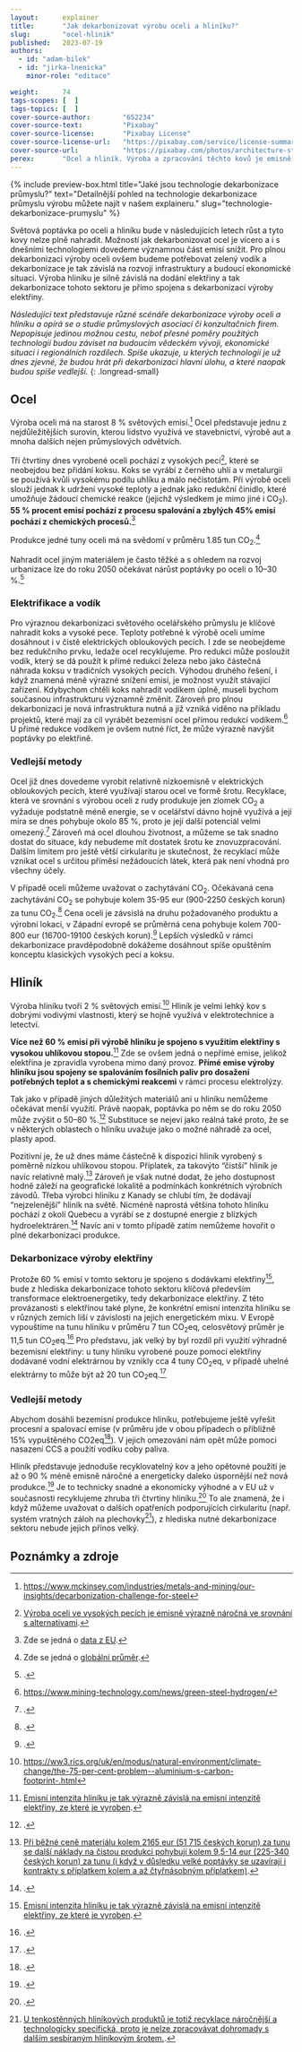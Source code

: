 ```yaml
---
layout:      explainer
title:       "Jak dekarbonizovat výrobu oceli a hliníku?"
slug:        "ocel-hlinik"
published:   2023-07-19
authors:
  - id: "adam-bilek"
  - id: "jirka-lnenicka"
    minor-role: "editace"

weight:      74
tags-scopes: [  ]
tags-topics: [  ]
cover-source-author:        "652234"
cover-source-text:          "Pixabay"
cover-source-license:       "Pixabay License"
cover-source-license-url:   "https://pixabay.com/service/license-summary/"
cover-source-url:           "https://pixabay.com/photos/architecture-steel-mill-2544563/"
perex:       "Ocel a hliník. Výroba a zpracování těchto kovů je emisně velmi náročná. Zároveň patří mezi nejdůležitější pro fungování moderní společnosti. Je tak nutné jejich výrobu dekarbonizovat. Víme, které technologie a strategie mohou hrát hlavní roli a je tak nutné je dále rozvíjet."
---
```


{% include preview-box.html
    title="Jaké jsou technologie dekarbonizace průmyslu?"
    text="Detailnější pohled na technologie dekarbonizace průmyslu výrobu můžete najít v našem explaineru."
    slug="technologie-dekarbonizace-prumyslu"
%}

Světová poptávka po oceli a hliníku bude v následujících letech růst a tyto kovy nelze plně nahradit. Možností jak dekarbonizovat ocel je vícero a i s dnešními technologiemi dovedeme významnou část emisí snížit. Pro plnou dekarbonizaci výroby oceli ovšem budeme potřebovat zelený vodík a dekarbonizace je tak závislá na rozvoji infrastruktury a budoucí ekonomické situaci. Výroba hliníku je silně závislá na dodání elektřiny a tak dekarbonizace tohoto sektoru je přímo spojena s dekarbonizací výroby elektřiny.

*Následující text představuje různé scénáře dekarbonizace výroby oceli a hliníku a opírá se o studie průmyslových asociací či konzultačních firem. Nepopisuje jedinou možnou cestu, neboť přesné poměry použitých technologií budou záviset na budoucím vědeckém vývoji, ekonomické situaci i regionálních rozdílech. Spíše ukazuje, u kterých technologií je už dnes zjevné, že budou hrát při dekarbonizaci hlavní úlohu, a které naopak budou spíše vedlejší.*
{: .longread-small}

## Ocel

Výroba oceli má na starost 8 % světových emisí.[^osmprocent] Ocel představuje jednu z nejdůležitějších surovin, kterou lidstvo využívá ve stavebnictví, výrobě aut a mnoha dalších nejen průmyslových odvětvích.

Tři čtvrtiny dnes vyrobené oceli pochází z vysokých pecí[^vysokepece], které se neobejdou bez přidání koksu. Koks se vyrábí z černého uhlí a v metalurgii se používá kvůli vysokému podílu uhlíku a málo nečistotám. Při výrobě oceli slouží jednak k udržení vysoké teploty a jednak jako redukční činidlo, které umožňuje žádoucí chemické reakce (jejichž výsledkem je mimo jiné i CO<sub>2</sub>). **55 % procent emisí pochází z procesu spalování a zbylých 45% emisí pochází z chemických procesů.**[^emiseocel]

Produkce jedné tuny oceli má na svědomí v průměru 1.85 tun CO<sub>2</sub>.[^ocelintenzita]

Nahradit ocel jiným materiálem je často těžké a s ohledem na rozvoj urbanizace lze do roku 2050 očekávat nárůst poptávky po oceli o 10–30 %.[^ocelpoptavka]

### Elektrifikace a vodík

Pro výraznou dekarbonizaci světového ocelářského průmyslu je klíčové nahradit koks a vysoké pece. Teploty potřebné k výrobě oceli umíme dosáhnout i v čistě elektrických obloukových pecích. I zde se neobejdeme bez redukčního prvku, ledaže ocel recyklujeme. Pro redukci může posloužit vodík, který se dá použít k přímé redukci železa nebo jako částečná náhrada koksu v tradičních vysokých pecích. Výhodou druhého řešení, i když znamená méně výrazné snížení emisí, je možnost využít stávající zařízení. Kdybychom chtěli koks nahradit vodíkem úplně, museli bychom současnou infrastrukturu významně změnit. Zároveň pro plnou dekarbonizaci je nová infrastruktura nutná a již vzniká viděno na příkladu projektů, které mají za cíl vyrábět bezemisní ocel přímou redukcí vodíkem.[^h2greensteel] U přímé redukce vodíkem je ovšem nutné říct, že může výrazně navýšit poptávky po elektřině.

### Vedlejší metody

Ocel již dnes dovedeme vyrobit relativně nízkoemisně v elektrických obloukových pecích, které využívají starou ocel ve formě šrotu. Recyklace, která ve srovnání s výrobou oceli z rudy produkuje jen zlomek CO<sub>2</sub> a vyžaduje podstatně méně energie, se v ocelářství dávno hojně využívá a její míra se dnes pohybuje okolo 85 %, proto je její další potenciál velmi omezený.[^ocelrecyklace] Zároveň má ocel dlouhou životnost, a můžeme se tak snadno dostat do situace, kdy nebudeme mít dostatek šrotu ke znovuzpracování. Dalším limitem pro ještě větší cirkularitu je skutečnost, že recyklací může vznikat ocel s určitou příměsí nežádoucích látek, která pak není vhodná pro všechny účely.

V případě oceli můžeme uvažovat o zachytávání CO<sub>2</sub>. Očekávaná cena zachytávání CO<sub>2</sub> se pohybuje kolem 35-95 eur (900-2250 českých korun) za tunu CO<sub>2</sub>.[^ocelccs] Cena oceli je závsislá na druhu požadovaného produktu a výrobní lokaci, v Západní evropě se průměrná cena pohybuje kolem 700-800 eur (16700-19100 českých korun).[^ocelcena] Lepších výsledků v rámci dekarbonizace pravděpodobně dokážeme dosáhnout spíše opuštěním konceptu klasických vysokých pecí a koksu.

## Hliník

Výroba hliníku tvoří 2 % světových emisí.[^dveprocenta] Hliník je velmi lehký kov s dobrými vodivými vlastnosti, který se hojně využívá v elektrotechnice a letectví.

**Více než 60 % emisí při výrobě hliníku je spojeno s využitím elektřiny s vysokou uhlíkovou stopou.**[^hlinikelektrina] Zde se ovšem jedná o nepřímé emise, jelikož elektřina je zpravidla vyrobena mimo daný provoz. **Přímé emise výroby hliníku jsou spojeny se spalováním fosilních paliv pro dosažení potřebných teplot a s chemickými reakcemi** v rámci procesu elektrolýzy.

Tak jako v případě jiných důležitých materiálů ani u hliníku nemůžeme očekávat menší využití.  Právě naopak, poptávka po něm se do roku 2050 může zvýšit o 50–80 %.[^hlinikpoptavka] Substituce se nejeví jako reálná také proto, že se v některých oblastech o hliníku uvažuje jako o možné náhradě za ocel, plasty apod. 

Pozitivní je, že už dnes máme částečně k dispozici hliník vyrobený s poměrně nízkou uhlíkovou stopou. Příplatek, za takovýto “čistší” hliník je navíc relativně malý.[^hlinikpremium] Zároveň je však nutné dodat, že jeho dostupnost hodně záleží na geografické lokalitě a podmínkách konkrétních výrobních závodů. Třeba výrobci hliníku z Kanady se chlubí tím, že dodávají “nejzelenější” hliník na světě. Nicméně naprostá většina tohoto hliníku pochází z okolí Quebecu a vyrábí se z dostupné energie z blízkých hydroelektráren.[^hlinikquebec] Navíc ani v tomto případě zatím nemůžeme hovořit o plné dekarbonizaci produkce.

### Dekarbonizace výroby elektřiny

Protože 60 % emisí v tomto sektoru je spojeno s dodávkami elektřiny[^hlinikelektrina], bude z hlediska dekarbonizace tohoto sektoru klíčová především transformace elektroenergetiky, tedy dekarbonizace elektřiny. Z této provázanosti s elektřinou také plyne, že konkrétní emisní intenzita hliníku se v různých zemích liší v závislosti na jejich energetickém mixu. V Evropě vypouštíme na tunu hliníku v průměru 7 tun CO<sub>2</sub>eq, celosvětový průměr je 11,5 tun CO<sub>2</sub>eq.[^hliniklokace] Pro představu, jak velký by byl rozdíl při využití výhradně bezemisní elektřiny: u tuny hliníku vyrobené pouze pomocí elektřiny dodávané vodní elektrárnou by vznikly cca 4 tuny CO<sub>2</sub>eq, v případě uhelné elektrárny to může být až 20 tun CO<sub>2</sub>eq.[^hlinikelektrarna]

### Vedlejší metody

Abychom dosáhli bezemisní produkce hliníku, potřebujeme ještě vyřešit procesní a spalovací emise (v průměru jde v obou případech o přibližně 15% vypuštěného CO2eq[^hlinikemise]). V jejich omezování nám opět může pomoci nasazení CCS a použití vodíku coby paliva.

Hliník představuje jednoduše recyklovatelný kov a jeho opětovné použití je až o 90 % méně emisně náročné a energeticky daleko úspornější než nová produkce.[^hlinikrecyklace] Je to technicky snadné a ekonomicky výhodné a v EU už v současnosti recyklujeme zhruba tři čtvrtiny hliníku.[^hlinikrecyklaceeu] To ale znamená, že i když můžeme uvažovat o dalších opatřeních podporujících cirkularitu (např. systém vratných záloh na plechovky[^hlinikrecyklacenarocnost]), z hlediska nutné dekarbonizace sektoru nebude jejich přínos velký.

## Poznámky a zdroje
[^ocelccs]: [](https://www.iea.org/commentaries/is-carbon-capture-too-expensive).
[^ocelcena]: [](http://steelbenchmarker.com/history.pdf).
[^ocelrecyklace]: [](https://e360.yale.edu/features/can-the-worlds-most-polluting-heavy-industries-decarbonize).
[^ocelpoptavka]: [](https://www3.weforum.org/docs/WEF_NetZero_Industry_Tracker_2022_Edition.pdf).
[^hlinikelektina]: [](https://www.spglobal.com/commodityinsights/en/market-insights/latest-news/coal/031621-global-aluminum-needs-up-to-15-trillion-investment-to-decarbonize-energy-supplies-iai#:~:text=Global%20aluminum%20needs%20up%20to,supplies%3A%20IAI%20%7C%20S%26P%20Global%20Platts).
[^hliniklokace]: [](https://www.climateaction.org/news/carbon-footprint-of-recycled-aluminium).
[^hlinikelektrarna]: [](https://www.climateaction.org/news/carbon-footprint-of-recycled-aluminium).
[^hlinikemise]: [](https://www.spglobal.com/commodityinsights/en/market-insights/latest-news/coal/031621-global-aluminum-needs-up-to-15-trillion-investment-to-decarbonize-energy-supplies-iai#:~:text=Global%20aluminum%20needs%20up%20to,supplies%3A%20IAI%20%7C%20S%26P%20Global%20Platts).
[^hlinikrecyklace]: [](https://www.csis.org/analysis/decarbonizing-aluminum-rolling-out-more-sustainable-sector).
[^hlinikrecyklaceeu]: [](https://www.csis.org/analysis/decarbonizing-aluminum-rolling-out-more-sustainable-sector).
[^hlinikrecyklacenarocnost]: [U tenkostěnných hliníkových produktů je totiž recyklace náročnější a technologicky specifická, proto je nelze zpracovávat dohromady s dalším sesbíraným hliníkovým šrotem.](https://odpady-online.cz/casopis-odpady-hlinikove-plechovky-jsou-pro-recyklaci-trochu-problem/).
[^hlinikpoptavka]: [](https://www.csis.org/analysis/decarbonizing-aluminum-rolling-out-more-sustainable-sector).
[^hlinikpremium]: [Při běžné ceně materiálu kolem 2165 eur (51 715 českých korun) za tunu se další náklady na čistou produkci pohybují kolem 9,5-14 eur (225-340 českých korun) za tunu (i když v důsledku velké poptávky se uzavírají i kontrakty s příplatkem kolem a až čtyřnásobným příplatkem)](https://www.spglobal.com/commodityinsights/en/market-insights/latest-news/metals/041321-low-carbon-aluminum-premium-achieved-at-record-eur50mt-in-europe-producer).
[^hlinikquebec]: [](https://www.investquebec.com/international/en/industries/aluminum/the-greenest-aluminum-in-the-world.html).
[^vysokepece]: [Výroba oceli ve vysokých pecích je emisně výrazně náročná ve srovnání s alternativami](https://www.mckinsey.com/capabilities/sustainability/our-insights/spotting-green-business-opportunities-in-a-surging-net-zero-world/transition-to-net-zero/steel).
[^emiseocel]: Zde se jedná o [data z EU](https://docs.google.com/spreadsheets/d/1K5dbcngapuIdgrCRG0V8uV-c0ppirfYTwvvp8t54V3w/edit#gid=283480625).
[^ocelintenzita]: Zde se jedná o [globální průměr](https://www.mckinsey.com/industries/metals-and-mining/our-insights/decarbonization-challenge-for-steel).
[^hlinikelektrina]: [Emisní intenzita hliníku je tak výrazně závislá na emisní intenzitě elektřiny, ze které je vyroben](https://www.spglobal.com/commodityinsights/en/market-insights/latest-news/coal/031621-global-aluminum-needs-up-to-15-trillion-investment-to-decarbonize-energy-supplies-iai#:~:text=Global%20aluminum%20needs%20up%20to,supplies%3A%20IAI%20%7C%20S%26P%20Global%20Platts).
[^h2greensteel]: https://www.mining-technology.com/news/green-steel-hydrogen/
[^osmprocent]: https://www.mckinsey.com/industries/metals-and-mining/our-insights/decarbonization-challenge-for-steel
[^dveprocenta]: https://ww3.rics.org/uk/en/modus/natural-environment/climate-change/the-75-per-cent-problem--aluminium-s-carbon-footprint-.html